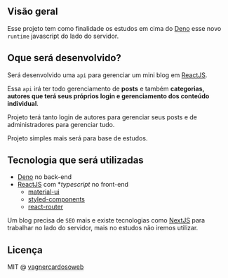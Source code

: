 ## Visão geral

Esse projeto tem como finalidade os estudos em cima do [Deno](https://deno.land/) esse novo `runtime` javascript do lado do servidor.

## Oque será desenvolvido?

Será desenvolvido uma `api` para gerenciar um mini blog em [ReactJS](https://pt-br.reactjs.org/).

Essa `api` irá ter todo gerenciamento de **posts** e também **categorias, autores que terá seus próprios login e gerenciamento dos conteúdo individual**.

Projeto terá tanto login de autores para gerenciar seus posts e de administradores para gerenciar tudo.

Projeto simples mais será para base de estudos.

## Tecnologia que será utilizadas

- [Deno](https://deno.land/) no back-end
- [ReactJS](https://pt-br.reactjs.org/) com **typescript* no front-end
  - [material-ui](https://github.com/mui-org/material-ui)
  - [styled-components](https://github.com/styled-components/styled-components)
  - [react-router](https://github.com/ReactTraining/react-router)

Um blog precisa de `SEO` mais e existe tecnologias como [NextJS](https://github.com/vercel/next.js) para trabalhar no lado do servidor, mais no estudos não iremos utilizar.

## Licença

MIT @ [vagnercardosoweb](https://github.com/vagnercardosoweb)


